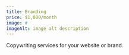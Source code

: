 ```yaml
---
title: Branding
price: $1,000/month
image: #
imageAlt: image alt description
---
```


Copywriting services for your website or brand.
